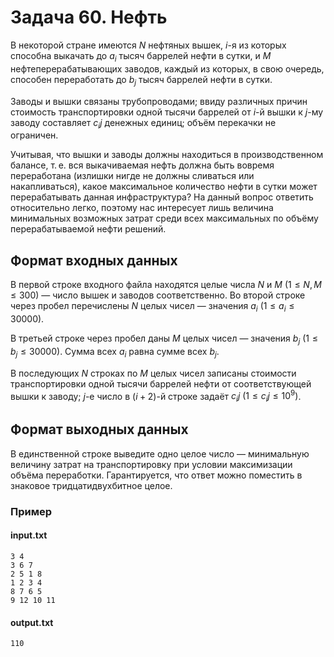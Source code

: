 # Задача 60. Нефть

В некоторой стране имеются $N$ нефтяных вышек, $i$-я из которых способна выкачать до $a_i$ тысяч баррелей нефти в сутки, и $M$ нефтеперерабатывающих заводов, каждый из которых, в свою очередь, способен переработать до $b_j$ тысяч баррелей нефти в сутки.

Заводы и вышки связаны трубопроводами; ввиду различных причин стоимость транспортировки одной тысячи баррелей от $i$-й вышки к $j$-му заводу составляет $c_ij$ денежных единиц; объём перекачки не ограничен.

Учитывая, что вышки и заводы должны находиться в производственном балансе, т. е. вся выкачиваемая нефть должна быть вовремя переработана (излишки нигде не должны сливаться или накапливаться), какое максимальное количество нефти в сутки может перерабатывать данная инфраструктура? На данный вопрос ответить относительно легко, поэтому нас интересует лишь величина минимальных возможных затрат среди всех максимальных по объёму перерабатываемой нефти решений.

## Формат входных данных
В первой строке входного файла находятся целые числа $N$ и $M$ $(1 ≤ N, M ≤ 300)$ — число вышек и заводов соответственно.
Во второй строке через пробел перечислены $N$ целых чисел — значения $a_i$ $(1 ≤ a_i ≤ 30 000)$.

В третьей строке через пробел даны $M$ целых чисел — значения $b_j$ $(1 ≤ b_j ≤ 30 000)$. Сумма всех $a_i$ равна сумме всех $b_j$.

В последующих $N$ строках по $M$ целых чисел записаны стоимости транспортировки одной тысячи баррелей нефти от соответствующей вышки к заводу; $j$-е число в $(i + 2)$-й строке задаёт $c_ij$ $(1 ≤ c_ij ≤ 10^9)$.

## Формат выходных данных
В единственной строке выведите одно целое число — минимальную величину затрат на транспортировку при условии максимизации объёма переработки.
Гарантируется, что ответ можно поместить в знаковое тридцатидвухбитное целое.

### Пример

#### input.txt
```
3 4
3 6 7
2 5 1 8
1 2 3 4
8 7 6 5
9 12 10 11
```
#### output.txt
```
110
```
